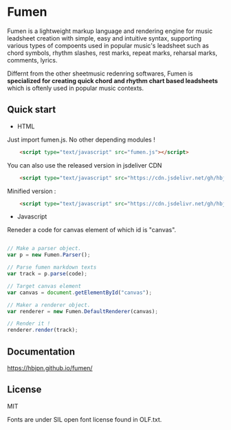 # Fumen

Fumen is a lightweight markup language and rendering engine for music leadsheet creation with simple, easy and intuitive syntax, supporting various types of compoents used in popular music's leadsheet such as chord symbols, rhythm slashes, rest marks, repeat marks, reharsal marks, comments, lyrics. 

Differnt from the other sheetmusic redenring softwares, Fumen is **specialized for creating quick chord and rhythm chart based leadsheets** which is oftenly used in popular music contexts.

## Quick start

* HTML

Just import fumen.js. No other depending modules !
```html
    <script type="text/javascript" src="fumen.js"></script>
```

You can also use the released version in jsdeliver CDN

```html
    <script type="text/javascript" src="https://cdn.jsdelivr.net/gh/hbjpn/fumen@1.1.0/dist/fumen.js"></script>
```

Minified version :

```html
    <script type="text/javascript" src="https://cdn.jsdelivr.net/gh/hbjpn/fumen@1.1.0/dist/fumen.min.js"></script>
```


* Javascript

Reneder a code for canvas element of which id is "canvas".

```javascript

// Make a parser object. 
var p = new Fumen.Parser();

// Parse fumen markdown texts
var track = p.parse(code);

// Target canvas element
var canvas = document.getElementById("canvas");

// Maker a renderer object.
var renderer = new Fumen.DefaultRenderer(canvas);

// Render it !
renderer.render(track);
```

## Documentation
https://hbjpn.github.io/fumen/

## License
MIT

Fonts are under SIL open font license found in OLF.txt.

